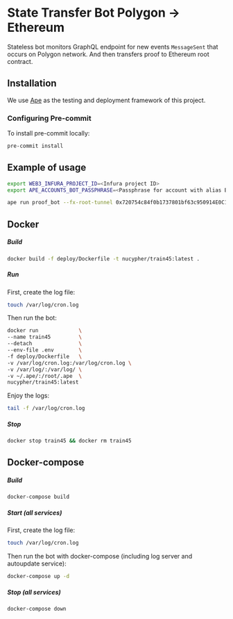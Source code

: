 # State Transfer Bot Polygon → Ethereum

Stateless bot monitors GraphQL endpoint for new events `MessageSent` that occurs on Polygon network. And then transfers proof to Ethereum root contract.

## Installation

We use [Ape](https://docs.apeworx.io/ape/stable/index.html) as the testing and deployment framework of this project.

### Configuring Pre-commit

To install pre-commit locally:

```bash
pre-commit install
```

## Example of usage

```bash
export WEB3_INFURA_PROJECT_ID=<Infura project ID>
export APE_ACCOUNTS_BOT_PASSPHRASE=<Passphrase for account with alias BOT>

ape run proof_bot --fx-root-tunnel 0x720754c84f0b1737801bf63c950914E0C1d4aCa2 --graphql-endpoint https://subgraph.satsuma-prod.com/735cd3ac7b23/nucypher-ops/PolygonChild/api --proof-generator https://proof-generator.polygon.technology/api/v1/mumbai/exit-payload/ --network :goerli:infura --account BOT
```


## Docker

##### Build

```bash
docker build -f deploy/Dockerfile -t nucypher/train45:latest .
```

##### Run

First, create the log file:

```bash
touch /var/log/cron.log
```

Then run the bot:

```bash
docker run             \
--name train45         \
--detach               \
--env-file .env        \
-f deploy/Dockerfile   \
-v /var/log/cron.log:/var/log/cron.log \
-v /var/log/:/var/log/ \
-v ~/.ape/:/root/.ape  \
nucypher/train45:latest
```

Enjoy the logs:

```bash
tail -f /var/log/cron.log
```

##### Stop

```bash
docker stop train45 && docker rm train45
```

## Docker-compose

##### Build

```bash
docker-compose build
```

##### Start (all services)

First, create the log file:

```bash
touch /var/log/cron.log
```

Then run the bot with docker-compose
(including log server and autoupdate service):

```bash
docker-compose up -d
```

##### Stop (all services)

```bash
docker-compose down
```
